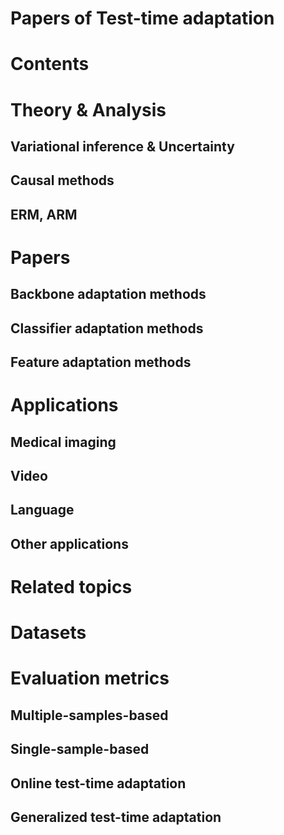 # Papers of Test-time adaptation

# Contents

# Theory & Analysis

## Variational inference & Uncertainty

## Causal methods

## ERM, ARM



# Papers

## Backbone adaptation methods

## Classifier adaptation methods

## Feature adaptation methods



# Applications

## Medical imaging

## Video

## Language

## Other applications



# Related topics 




# Datasets




# Evaluation metrics

## Multiple-samples-based

## Single-sample-based

## Online test-time adaptation

## Generalized test-time adaptation
